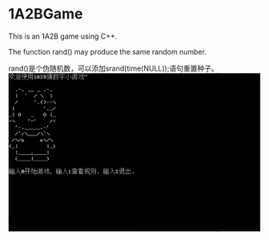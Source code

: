 # 1A2BGame
This is an 1A2B game using C++.

The function rand() may produce the same random number.

rand()是个伪随机数，可以添加srand(time(NULL));语句重置种子。
![example](https://github.com/Knight-of-night/1A2BGame/blob/master/1a2bExample.jpg)
